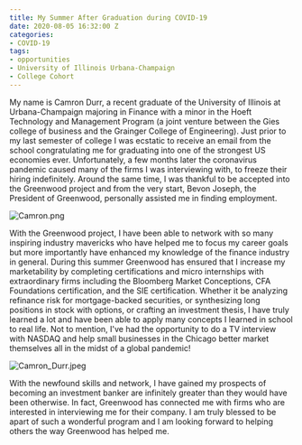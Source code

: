 ```yaml
---
title: My Summer After Graduation during COVID-19
date: 2020-08-05 16:32:00 Z
categories:
- COVID-19
tags:
- opportunities
- University of Illinois Urbana-Champaign
- College Cohort
---
```


My name is Camron Durr, a recent graduate of the University of Illinois at Urbana-Champaign majoring in Finance with a minor in the Hoeft Technology and Management Program (a joint venture between the Gies college of business and the Grainger College of Engineering). Just prior to my last semester of college I was ecstatic to receive an email from the school congratulating me for graduating into one of the strongest US economies ever. Unfortunately, a few months later the coronavirus pandemic caused many of the firms I was interviewing with, to freeze their hiring indefinitely. Around the same time, I was thankful to be accepted into the Greenwood project and from the very start, Bevon Joseph, the President of Greenwood, personally assisted me in finding employment.

![Camron.png](/uploads/Camron.png)

With the Greenwood project, I have been able to network with so many inspiring industry mavericks who have helped me to focus my career goals but more importantly have enhanced my knowledge of the finance industry in general. During this summer Greenwood has ensured that I increase my marketability by completing certifications and micro internships with extraordinary firms including the Bloomberg Market Conceptions, CFA Foundations certification, and the SIE certification. Whether it be analyzing refinance risk for mortgage-backed securities, or synthesizing long positions in stock with options, or crafting an investment thesis, I have truly learned a lot and have been able to apply many concepts I learned in school to real life. Not to mention, I've had the opportunity to do a TV interview with NASDAQ and help small businesses in the Chicago better market themselves all in the midst of a global pandemic! 

![Camron_Durr.jpeg](/uploads/Camron_Durr.jpeg)

With the newfound skills and network, I have gained my prospects of becoming an investment banker are infinitely greater than they would have been otherwise. In fact, Greenwood has connected me with firms who are interested in interviewing me for their company. I am truly blessed to be apart of such a wonderful program and I am looking forward to helping others the way Greenwood has helped me. 
